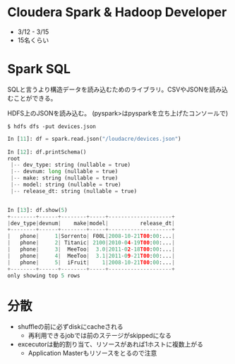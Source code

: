 # Cloudera Spark & Hadoop Developer

* 3/12 - 3/15
* 15名くらい

# Spark SQL

SQLと言うより構造データを読み込むためのライブラリ。CSVやJSONを読み込むことができる。

HDFS上のJSONを読み込む。
(pyspark>はpysparkを立ち上げたコンソールで)

```console
$ hdfs dfs -put devices.json
```

```python
In [11]: df = spark.read.json("/loudacre/devices.json")
                                                                                
In [12]: df.printSchema()
root
 |-- dev_type: string (nullable = true)
 |-- devnum: long (nullable = true)
 |-- make: string (nullable = true)
 |-- model: string (nullable = true)
 |-- release_dt: string (nullable = true)


In [13]: df.show(5)
+--------+------+--------+-----+--------------------+
|dev_type|devnum|    make|model|          release_dt|
+--------+------+--------+-----+--------------------+
|   phone|     1|Sorrento| F00L|2008-10-21T00:00:...|
|   phone|     2| Titanic| 2100|2010-04-19T00:00:...|
|   phone|     3|  MeeToo|  3.0|2011-02-18T00:00:...|
|   phone|     4|  MeeToo|  3.1|2011-09-21T00:00:...|
|   phone|     5|  iFruit|    1|2008-10-21T00:00:...|
+--------+------+--------+-----+--------------------+
only showing top 5 rows
```

# 分散

* shuffleの前に必ずdiskにcacheされる
  * 再利用できるjobでは前のステージがskippedになる
* excecutorは動的割り当て、リソースがあれば1ホストに複数上がる
  * Application Masterもリソースをとるので注意
